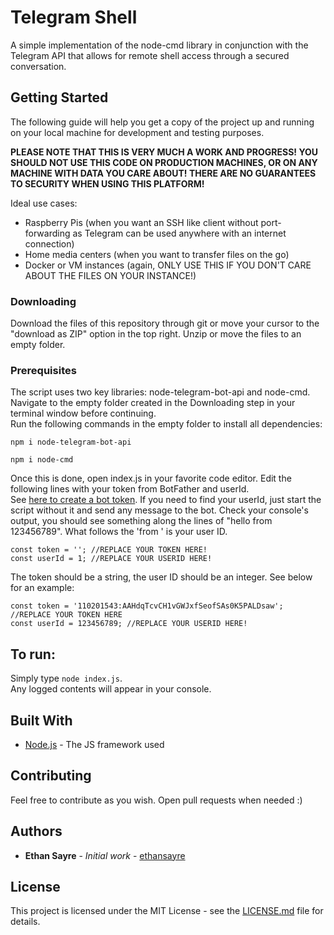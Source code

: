 # Telegram Shell

A simple implementation of the node-cmd library in conjunction with the Telegram API that allows for remote shell access through a secured conversation.

## Getting Started

The following guide will help you get a copy of the project up and running on your local machine for development and testing purposes.  
  
**PLEASE NOTE THAT THIS IS VERY MUCH A WORK AND PROGRESS! YOU SHOULD NOT USE THIS CODE ON PRODUCTION MACHINES, OR ON ANY MACHINE WITH DATA YOU CARE ABOUT! THERE ARE NO GUARANTEES TO SECURITY WHEN USING THIS PLATFORM!**

Ideal use cases:  
* Raspberry Pis (when you want an SSH like client without port-forwarding as Telegram can be used anywhere with an internet connection)  
* Home media centers (when you want to transfer files on the go)  
* Docker or VM instances (again, ONLY USE THIS IF YOU DON'T CARE ABOUT THE FILES ON YOUR INSTANCE!)  

### Downloading
Download the files of this repository through git or move your cursor to the "download as ZIP" option in the top right. Unzip or move the files to an empty folder.

### Prerequisites

The script uses two key libraries:
node-telegram-bot-api and node-cmd.  
Navigate to the empty folder created in the Downloading step in your terminal window before continuing.  
Run the following commands in the empty folder to install all dependencies:

```
npm i node-telegram-bot-api
```
```
npm i node-cmd
```

Once this is done, open index.js in your favorite code editor. Edit the following lines with your token from BotFather and userId.  
See [here to create a bot token](https://core.telegram.org/bots#6-botfather). If you need to find your userId, just start the script without it and send any message to the bot. Check your console's output, you should see something along the lines of "hello from 123456789". What follows the 'from ' is your user ID.
```
const token = ''; //REPLACE YOUR TOKEN HERE!
const userId = 1; //REPLACE YOUR USERID HERE!
```  
  
The token should be a string, the user ID should be an integer. See below for an example:  
```
const token = '110201543:AAHdqTcvCH1vGWJxfSeofSAs0K5PALDsaw'; //REPLACE YOUR TOKEN HERE
const userId = 123456789; //REPLACE YOUR USERID HERE!
```

## To run:
Simply type ``node index.js``.  
Any logged contents will appear in your console.

## Built With

* [Node.js](https://nodejs.org/) - The JS framework used

## Contributing

Feel free to contribute as you wish. Open pull requests when needed :)

## Authors

* **Ethan Sayre** - *Initial work* - [ethansayre](https://github.com/ethansayre)

## License

This project is licensed under the MIT License - see the [LICENSE.md](LICENSE.md) file for details.
